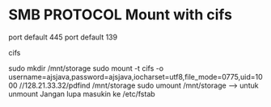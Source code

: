 <h1> SMB PROTOCOL Mount with cifs </h1>

port default 445
port default 139

cifs


sudo mkdir /mnt/storage
sudo mount -t cifs -o username=ajsjava,password=ajsjava,iocharset=utf8,file_mode=0775,uid=1000 //128.21.33.32/pdfind /mnt/storage
sudo umount /mnt/storage --> untuk unmount
Jangan lupa masukin ke /etc/fstab

